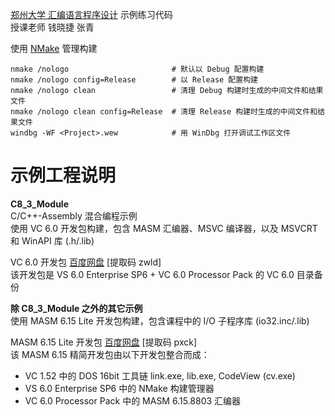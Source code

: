 [郑州大学 汇编语言程序设计](https://www.icourse163.org/course/ZZU-1001796025) 示例练习代码  
授课老师 钱晓捷 张青

使用 [NMake](https://docs.microsoft.com/en-us/cpp/build/nmake-reference) 管理构建

    nmake /nologo                       # 默认以 Debug 配置构建
    nmake /nologo config=Release        # 以 Release 配置构建
    nmake /nologo clean                 # 清理 Debug 构建时生成的中间文件和结果文件
    nmake /nologo clean config=Release  # 清理 Release 构建时生成的中间文件和结果文件
    windbg -WF <Project>.wew            # 用 WinDbg 打开调试工作区文件

# 示例工程说明

**C8_3_Module**  
C/C++-Assembly 混合编程示例  
使用 VC 6.0 开发包构建，包含 MASM 汇编器、MSVC 编译器，以及 MSVCRT 和 WinAPI 库 (.h/.lib)

VC 6.0 开发包 [百度网盘](https://pan.baidu.com/s/1z_Ds4yGsOlzJ8OIuLaQDVA) [提取码 zwld]  
该开发包是 VS 6.0 Enterprise SP6 + VC 6.0 Processor Pack 的 VC 6.0 目录备份

**除 C8_3_Module 之外的其它示例**  
使用 MASM 6.15 Lite 开发包构建，包含课程中的 I/O 子程序库 (io32.inc/.lib)

MASM 6.15 Lite 开发包 [百度网盘](https://pan.baidu.com/s/1tQoRc_Q_qd1p2w2NfldKPw) [提取码 pxck]  
该 MASM 6.15 精简开发包由以下开发包整合而成：
* VC 1.52 中的 DOS 16bit 工具链 link.exe, lib.exe, CodeView (cv.exe)
* VS 6.0 Enterprise SP6 中的 NMake 构建管理器
* VC 6.0 Processor Pack 中的 MASM 6.15.8803 汇编器
